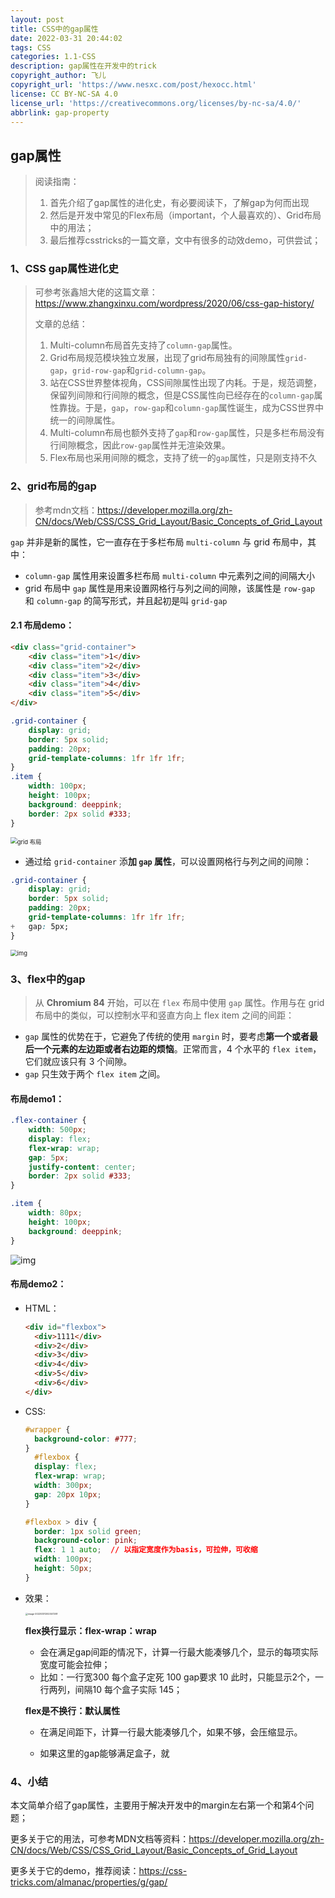 ```yaml
---
layout: post
title: CSS中的gap属性
date: 2022-03-31 20:44:02
tags: CSS
categories: 1.1-CSS
description: gap属性在开发中的trick
copyright_author: 飞儿
copyright_url: 'https://www.nesxc.com/post/hexocc.html'
license: CC BY-NC-SA 4.0
license_url: 'https://creativecommons.org/licenses/by-nc-sa/4.0/'
abbrlink: gap-property
---
```

## gap属性

> 阅读指南：
>
> 1. 首先介绍了gap属性的进化史，有必要阅读下，了解gap为何而出现
> 2. 然后是开发中常见的Flex布局（important，个人最喜欢的）、Grid布局中的用法；
> 3. 最后推荐csstricks的一篇文章，文中有很多的动效demo，可供尝试；

### 1、CSS gap属性进化史

> 可参考张鑫旭大佬的这篇文章：https://www.zhangxinxu.com/wordpress/2020/06/css-gap-history/
>
> 文章的总结：
>
> 1. Multi-column布局首先支持了`column-gap`属性。
> 2. Grid布局规范模块独立发展，出现了grid布局独有的间隙属性`grid-gap`，`grid-row-gap`和`grid-column-gap`。
> 3. 站在CSS世界整体视角，CSS间隙属性出现了内耗。于是，规范调整，保留列间隙和行间隙的概念，但是CSS属性向已经存在的`column-gap`属性靠拢。于是，`gap`，`row-gap`和`column-gap`属性诞生，成为CSS世界中统一的间隙属性。
> 4. Multi-column布局也额外支持了`gap`和`row-gap`属性，只是多栏布局没有行间隙概念，因此`row-gap`属性并无渲染效果。
> 5. Flex布局也采用间隙的概念，支持了统一的`gap`属性，只是刚支持不久

### 2、grid布局的gap

> 参考mdn文档：https://developer.mozilla.org/zh-CN/docs/Web/CSS/CSS_Grid_Layout/Basic_Concepts_of_Grid_Layout

`gap` 并非是新的属性，它一直存在于多栏布局 `multi-column` 与 grid 布局中，其中：

- `column-gap` 属性用来设置多栏布局 `multi-column` 中元素列之间的间隔大小
- grid 布局中 `gap` 属性是用来设置网格行与列之间的间隙，该属性是 `row-gap` 和 `column-gap` 的简写形式，并且起初是叫 `grid-gap`

#### 2.1 布局demo：

```html
<div class="grid-container">
    <div class="item">1</div>
    <div class="item">2</div>
    <div class="item">3</div>
    <div class="item">4</div>
    <div class="item">5</div>
</div>
```

```css
.grid-container {
    display: grid;
    border: 5px solid;
    padding: 20px;
    grid-template-columns: 1fr 1fr 1fr;
}
.item {
    width: 100px;
    height: 100px;
    background: deeppink;
    border: 2px solid #333;
}
```

<img src="https://mynightwish.oss-cn-beijing.aliyuncs.com/img/1460000039855201.png" alt="grid 布局" style="zoom:67%;" />

- 通过给 `grid-container` 添**加 `gap` 属性**，可以设置网格行与列之间的间隙：

```css
.grid-container {
    display: grid;
    border: 5px solid;
    padding: 20px;
    grid-template-columns: 1fr 1fr 1fr;
+   gap: 5px;
}
```

<img src="https://segmentfault.com/img/remote/1460000039855202" alt="img" style="zoom:67%;" />

### 3、flex中的gap

> 从 **Chromium 84** 开始，可以在 `flex` 布局中使用 `gap` 属性。作用与在 grid 布局中的类似，可以控制水平和竖直方向上 flex item 之间的间距：

- `gap` 属性的优势在于，它避免了传统的使用 `margin` 时，要考虑**第一个或者最后一个元素的左边距或者右边距的烦恼**。正常而言，4 个水平的 `flex item`，它们就应该只有 3 个间隙。
- `gap` 只生效于两个 `flex item` 之间。

#### 布局demo1：

```css
.flex-container {
    width: 500px;
    display: flex;
    flex-wrap: wrap;
    gap: 5px;
    justify-content: center;
    border: 2px solid #333;
}

.item {
    width: 80px;
    height: 100px;
    background: deeppink;
}
```

![img](https://mynightwish.oss-cn-beijing.aliyuncs.com/img/1460000039855203.png)

#### 布局demo2：

- HTML：

  ```html
  <div id="flexbox">
    <div>1111</div>
    <div>2</div>
    <div>3</div>
    <div>4</div>
    <div>5</div>
    <div>6</div>
  </div>
  ```

- CSS:

  ```css
  #wrapper {
  	background-color: #777;
  }
    #flexbox {
    display: flex;
    flex-wrap: wrap; 
    width: 300px;
    gap: 20px 10px;
  }
  
  #flexbox > div {
    border: 1px solid green;
    background-color: pink;
    flex: 1 1 auto;  // 以指定宽度作为basis，可拉伸，可收缩
    width: 100px;
    height: 50px;
  }
  ```

- 效果：

  <img src="https://mynightwish.oss-cn-beijing.aliyuncs.com/img/image-20220331202347208.png" alt="image-20220331202347208" style="zoom:25%;" />

  **flex换行显示：flex-wrap：wrap**

  - 会在满足gap间距的情况下，计算一行最大能凑够几个，显示的每项实际宽度可能会拉伸；
  - 比如：一行宽300 每个盒子定死 100 gap要求 10 此时，只能显示2个，一行两列，间隔10 每个盒子实际 145；

  **flex是不换行：默认属性**

  - 在满足间距下，计算一行最大能凑够几个，如果不够，会压缩显示。

  - 如果这里的gap能够满足盒子，就

### 4、小结

本文简单介绍了gap属性，主要用于解决开发中的margin左右第一个和第4个问题；

更多关于它的用法，可参考MDN文档等资料：https://developer.mozilla.org/zh-CN/docs/Web/CSS/CSS_Grid_Layout/Basic_Concepts_of_Grid_Layout

更多关于它的demo，推荐阅读：https://css-tricks.com/almanac/properties/g/gap/
